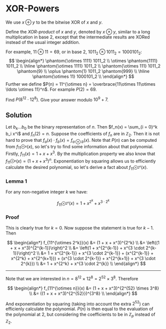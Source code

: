 # XOR-Powers

We use $x\oplus y$ to be the bitwise XOR of $x$ and $y$.

Define the <i>XOR-product</i> of $x$ and $y$, denoted by $x \otimes y$, similar to a long multiplication in base $2$, except that the intermediate results are XORed instead of the usual integer addition.

For example, $11 \otimes 11 = 69$, or in base $2$, $1011_2 \otimes 1011_2 = 1000101_2$:
$$
\begin{align*}
\phantom{\otimes 1111} 1011_2 \\
\otimes \phantom{1111} 1011_2 \\
\hline
\phantom{\otimes 1111} 1011_2 \\
\phantom{\otimes 111} 1011_2 \phantom{9} \\
\oplus \phantom{1} 1011_2  \phantom{999} \\
\hline
\phantom{\otimes 11} 1000101_2 \\
\end{align*}
$$
Further we define $P(n) = 11^{\otimes n} = \overbrace{11\otimes 11\otimes \ldots \otimes 11}^n$. For example $P(2)=69$.

Find $P(8^{12}\cdot 12^8)$. Give your answer modulo $10^9+7$.

## Solution

Let $b_k \dots b_0$ be the binary representation of $n$. Then $f_n(x) = \sum_{i = 0}^k b_i x^i$ and $f_n(2) = n$. Suppose the coefficients of $f_n$ are in $\mathbb{Z}_2$. Then it is not hard to prove that $f_a(x) \cdot f_b(x) = f_{a \otimes b}(x)$. Note that $P(n)$ can be computed from $f_{11^{\otimes n}}(x)$, so let's try to find some information about that polynomial. Firstly, $f_{11}(x) = 1 + x + x^3$. By the multiplication property we also know that $f_{11^{\otimes n}}(x) = (1 + x + x^3)^n$. Exponentiation by squaring allows us to efficiently calculate the desired polynomial, so let's derive a fact about $f_{11^{\otimes 2^k}}(x)$.

### Lemma 1

For any non-negative integer $k$ we have:

$$
f_{11^{\otimes 2^k}}(x) = 1 + x^{2^k} + x^{3 \cdot 2^k}
$$

### Proof

This is clearly true for $k = 0$. Now suppose the statement is true for $k - 1$. Then

$$
\begin{align*}
f_{11^{\otimes 2^k}}(x)
&= (1 + x + x^3)^{2^k} \\
&= \left((1 + x + x^3)^{2^{k-1}}\right)^2 \\
&= \left(1 + x^{2^{k-1}} + x^{3 \cdot 2^{k-1}}\right)^2 \\
&= 1 + x^{2^{k-1}} + x^{3 \cdot 2^{k-1}} + (x^{2^{k-1}} + x^{2^k} + x^{2^{k+1}}) + (x^{3 \cdot 2^{k-1}} + x^{2^{k+1}} + x^{3 \cdot 2^{k}}) \\
&= 1 + x^{2^k} + x^{3 \cdot 2^{k}} \\
\end{align*}
$$

---

Note that we are interested in $n = 8^{12} \times 12^8 = 2^{52} \times 3^8$. Therefore

$$
\begin{align*}
f_{11^{\otimes n}}(x)
&= (1 + x + x^3)^{2^{52} \times 3^8} \\
&= ((1 + x + x^3)^{2^{52}})^{3^8} \\
\end{align*}
$$

And exponentiation by squaring (taking into account the extra $2^{52}$) can efficienly calculate the polynomial. $P(n)$ is then equal to the evaluation of the polynomial at $2$, but considering the coefficients to be in $\mathbb{Z}_p$ instead of $\mathbb{Z}_2$.